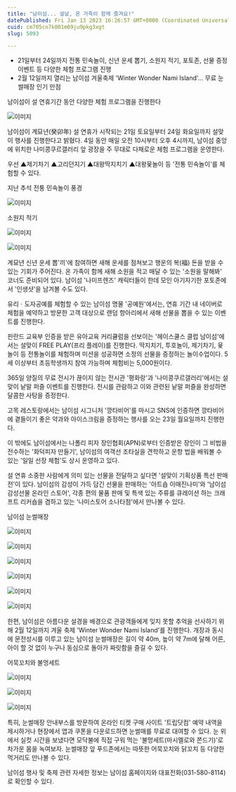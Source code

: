```yaml
---
title: "남이섬... 설날, 온 가족이 함께 즐겨요!"
datePublished: Fri Jan 13 2023 16:26:57 GMT+0000 (Coordinated Universal Time)
cuid: cm705cn7k001m09ju9pkg3xgt
slug: 5093

---
```



- 21일부터 24일까지 전통 민속놀이, 신년 운세 뽑기, 소원지 적기, 포토존, 선물 증정 이벤트 등 다양한 체험 프로그램 진행
- 2월 12일까지 열리는 남이섬 겨울축제 'Winter Wonder Nami Island'... 무료 눈썰매장 인기 만점

남이섬이 설 연휴기간 동안 다양한 체험 프로그램을 진행한다

![이미지](https://cdn.hashnode.com/res/hashnode/image/upload/v1739258046583/ce4083be-e34e-4497-85be-0a86f5069384.jpeg)

남이섬이 계묘년(癸卯年) 설 연휴가 시작되는 21일 토요일부터 24일 화요일까지 설맞이 행사를 진행한다고 밝혔다. 4일 동안 매일 오전 10시부터 오후 4시까지, 남이섬 중앙에 위치한 나미콩쿠르갤러리 앞 광장을 주 무대로 다채로운 체험 프로그램을 운영한다.

우선 ▲제기차기 ▲고리던지기 ▲대왕딱지치기 ▲대왕윷놀이 등 '전통 민속놀이'를 체험할 수 있다.

지난 추석 전퉁 민속놀이 풍경

![이미지](https://cdn.hashnode.com/res/hashnode/image/upload/v1739258048759/828fb696-8e49-4fbc-ba1f-10c4c69b72a5.jpeg)

소원지 적기

![이미지](https://cdn.hashnode.com/res/hashnode/image/upload/v1739258051127/f43836b4-0488-4b1a-9f86-e25c1cdc3f99.jpeg)

![이미지](https://cdn.hashnode.com/res/hashnode/image/upload/v1739258053247/f709ba0b-fc89-4834-9c3f-c414cf266d85.jpeg)

계묘년 신년 운세 뽑'끼'에 참여하면 새해 운세를 점쳐보고 행운의 복(福) 돈을 받을 수 있는 기회가 주어진다. 온 가족이 함께 새해 소원을 적고 매달 수 있는 '소원을 말해봐' 코너도 준비되어 있다. 남이섬 '나미프렌즈' 캐릭터들이 한데 모인 아기자기한 포토존에서 '인생샷'을 남겨볼 수도 있다.

유리ㆍ도자공예를 체험할 수 있는 남이섬 명물 '공예원'에서는, 연휴 기간 내 네이버로 체험을 예약하고 방문한 고객 대상으로 랜덤 항아리에서 새해 선물을 뽑을 수 있는 이벤트를 진행한다.

핀란드 교육부 인증을 받은 유아교육 커리큘럼을 선보이는 '헤이스쿨스 클럽 남이섬'에서는 설맞이 FREE PLAY(프리 플레이)를 진행한다. 딱지치기, 투호놀이, 제기차기, 윷놀이 등 전통놀이를 체험하며 미션을 성공하면 소정의 선물을 증정하는 놀이수업이다. 5세 이상부터 초등학생까지 참여 가능하며 체험비는 5,000원이다.

365일 양질의 무료 전시가 끊이지 않는 전시관 '평화랑'과 '나미콩쿠르갤러리'에서는 설맞이 낱말 퍼즐 이벤트를 진행한다. 전시를 관람하고 이와 관련된 낱말 퍼즐을 완성하면 달콤한 사탕을 증정한다.

고목 레스토랑에서는 남이섬 시그니처 '깡타비어'를 마시고 SNS에 인증하면 깡타비어에 곁들이기 좋은 약과와 아이스크림을 증정하는 행사를 오는 23일 월요일까지 진행한다.

이 밖에도 남이섬에서는 나폴리 피자 장인협회(APN)로부터 인증받은 장인이 그 비법을 전수하는 '화덕피자 만들기', 남이섬의 여객선 조타실을 견학하고 운항 법을 배워볼 수 있는 '일일 선장 체험'도 상시 운영하고 있다.

설 연휴 소중한 사람에게 의미 있는 선물을 전달하고 싶다면 '설맞이 기획상품 특선 판매전'이 있다. 남이섬의 감성이 가득 담긴 선물을 판매하는 '아트숍 이매진나미'와 '남이섬감성선물 온라인 스토어', 각종 편의 물품 판매 및 특색 있는 주류를 큐레이션 하는 크래프트 리커숍을 겸하고 있는 '나미스토어 소나타점'에서 만나볼 수 있다.

남이섬 눈썰매장

![이미지](https://cdn.hashnode.com/res/hashnode/image/upload/v1739258055797/e3936f76-6c0d-439f-91d2-e1835ab5dd03.jpeg)

![이미지](https://cdn.hashnode.com/res/hashnode/image/upload/v1739258058280/fa052a11-c8c8-402f-8c8d-e2d5a23bac09.jpeg)

![이미지](https://cdn.hashnode.com/res/hashnode/image/upload/v1739258060614/7d571c67-94bf-4b20-a142-847927ddb8b0.jpeg)

![이미지](https://cdn.hashnode.com/res/hashnode/image/upload/v1739258062803/47117d93-8289-48bb-9858-554514ceada1.jpeg)

![이미지](https://cdn.hashnode.com/res/hashnode/image/upload/v1739258065076/29d8d4af-c405-4463-9d8b-016d9656c633.jpeg)

![이미지](https://cdn.hashnode.com/res/hashnode/image/upload/v1739258066847/45694c94-9f99-4da6-9524-2c858cb8c46e.jpeg)

한편, 남이섬은 아름다운 설경을 배경으로 관광객들에게 잊지 못할 추억을 선사하기 위해 2월 12일까지 겨울 축제 'Winter Wonder Nami Island'를 진행한다. 개장과 동시에 문전성시를 이루고 있는 남이섬 눈썰매장은 길이 약 40m, 높이 약 7m에 달해 어른, 아이 할 것 없이 누구나 동심으로 돌아가 짜릿함을 즐길 수 있다.

어묵꼬치와 불멍세트

![이미지](https://cdn.hashnode.com/res/hashnode/image/upload/v1739258068991/56912e5a-7dff-42c5-b28d-9a1f31528353.jpeg)

![이미지](https://cdn.hashnode.com/res/hashnode/image/upload/v1739258070762/d36d0d47-d5a3-4afc-956d-2d30966dd15c.jpeg)

![이미지](https://cdn.hashnode.com/res/hashnode/image/upload/v1739258072892/00eeea00-7691-4467-bd26-29ff98c40c69.jpeg)

특히, 눈썰매장 안내부스를 방문하여 온라인 티켓 구매 사이트 '트립닷컴' 예약 내역을 제시하거나 현장에서 앱과 쿠폰을 다운로드하면 눈썰매를 무료로 대여할 수 있다. 눈 위에서 실컷 시간을 보냈다면 모닥불에 직접 구워 먹는 '불멍세트(마시멜로와 쫀드기)'로 차가운 몸을 녹여보자. 눈썰매장 앞 푸드존에서는 따뜻한 어묵꼬치와 닭꼬치 등 다양한 먹거리도 만나볼 수 있다.

남이섬 행사 및 축제 관련 자세한 정보는 남이섬 홈페이지와 대표전화(031-580-8114)로 확인할 수 있다.
